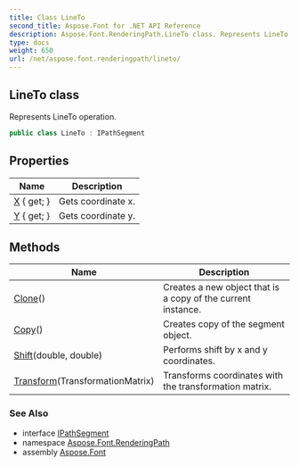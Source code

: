 ```yaml
---
title: Class LineTo
second_title: Aspose.Font for .NET API Reference
description: Aspose.Font.RenderingPath.LineTo class. Represents LineTo operation
type: docs
weight: 650
url: /net/aspose.font.renderingpath/lineto/
---
```

## LineTo class

Represents LineTo operation.

```csharp
public class LineTo : IPathSegment
```

## Properties

| Name | Description |
| --- | --- |
| [X](../../aspose.font.renderingpath/lineto/x/) { get; } | Gets coordinate x. |
| [Y](../../aspose.font.renderingpath/lineto/y/) { get; } | Gets coordinate y. |

## Methods

| Name | Description |
| --- | --- |
| [Clone](../../aspose.font.renderingpath/lineto/clone/)() | Creates a new object that is a copy of the current instance. |
| [Copy](../../aspose.font.renderingpath/lineto/copy/)() | Creates copy of the segment object. |
| [Shift](../../aspose.font.renderingpath/lineto/shift/)(double, double) | Performs shift by x and y coordinates. |
| [Transform](../../aspose.font.renderingpath/lineto/transform/)(TransformationMatrix) | Transforms coordinates with the transformation matrix. |

### See Also

* interface [IPathSegment](../ipathsegment/)
* namespace [Aspose.Font.RenderingPath](../../aspose.font.renderingpath/)
* assembly [Aspose.Font](../../)



